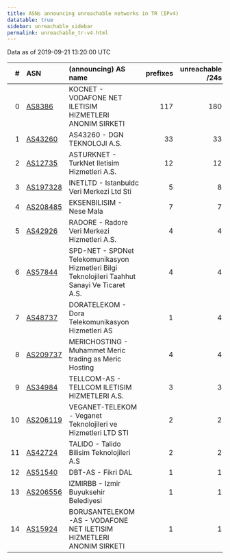 ```yaml
---
title: ASNs announcing unreachable networks in TR (IPv4)
datatable: true
sidebar: unreachable_sidebar
permalink: unreachable_tr-v4.html
---
```


Data as of 2019-09-21 13:20:00 UTC


<div class="datatable-begin"></div>

|   # | ASN                                      | (announcing) AS name                                                                            |   prefixes |   unreachable /24s |
|----:|:-----------------------------------------|:------------------------------------------------------------------------------------------------|-----------:|-------------------:|
|   0 | [AS8386](unreachable_AS8386-v4.html)     | KOCNET - VODAFONE NET ILETISIM HIZMETLERI ANONIM SIRKETI                                        |        117 |                180 |
|   1 | [AS43260](unreachable_AS43260-v4.html)   | AS43260 - DGN TEKNOLOJI A.S.                                                                    |         33 |                 33 |
|   2 | [AS12735](unreachable_AS12735-v4.html)   | ASTURKNET - TurkNet Iletisim Hizmetleri A.S.                                                    |         12 |                 12 |
|   3 | [AS197328](unreachable_AS197328-v4.html) | INETLTD - Istanbuldc Veri Merkezi Ltd Sti                                                       |          5 |                  8 |
|   4 | [AS208485](unreachable_AS208485-v4.html) | EKSENBILISIM - Nese Mala                                                                        |          7 |                  7 |
|   5 | [AS42926](unreachable_AS42926-v4.html)   | RADORE - Radore Veri Merkezi Hizmetleri A.S.                                                    |          4 |                  4 |
|   6 | [AS57844](unreachable_AS57844-v4.html)   | SPD-NET - SPDNet Telekomunikasyon Hizmetleri Bilgi Teknolojileri Taahhut Sanayi Ve Ticaret A.S. |          4 |                  4 |
|   7 | [AS48737](unreachable_AS48737-v4.html)   | DORATELEKOM - Dora Telekomunikasyon Hizmetleri AS                                               |          1 |                  4 |
|   8 | [AS209737](unreachable_AS209737-v4.html) | MERICHOSTING - Muhammet Meric trading as Meric Hosting                                          |          4 |                  4 |
|   9 | [AS34984](unreachable_AS34984-v4.html)   | TELLCOM-AS - TELLCOM ILETISIM HIZMETLERI A.S.                                                   |          3 |                  3 |
|  10 | [AS206119](unreachable_AS206119-v4.html) | VEGANET-TELEKOM - Veganet Teknolojileri ve Hizmetleri LTD STI                                   |          2 |                  2 |
|  11 | [AS42724](unreachable_AS42724-v4.html)   | TALIDO - Talido Bilisim Teknolojileri A.S                                                       |          2 |                  2 |
|  12 | [AS51540](unreachable_AS51540-v4.html)   | DBT-AS - Fikri DAL                                                                              |          1 |                  1 |
|  13 | [AS206556](unreachable_AS206556-v4.html) | IZMIRBB - Izmir Buyuksehir Belediyesi                                                           |          1 |                  1 |
|  14 | [AS15924](unreachable_AS15924-v4.html)   | BORUSANTELEKOM-AS - VODAFONE NET ILETISIM HIZMETLERI ANONIM SIRKETI                             |          1 |                  1 |

<div class="datatable-end"></div>